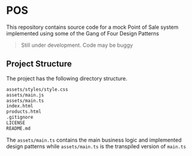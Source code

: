 # POS
This repository contains source code for a mock Point of Sale system implemented using some of the Gang of Four Design Patterns

> Still under development. Code may be buggy

## Project Structure

The project has the following directory structure.

```bash
assets/styles/style.css
assets/main.js
assets/main.ts
index.html
products.html
.gitignore
LICENSE
README.md
```

The `assets/main.ts` contains the main business logic and implemented design patterns while `assets/main.ts` is the transpiled version of `main.ts`